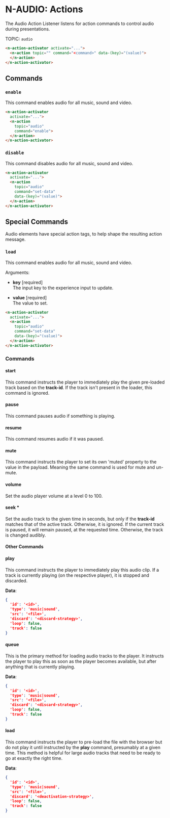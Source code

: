 # N-AUDIO: Actions

The Audio Action Listener listens for action commands to control audio during presentations.

TOPIC: `audio`

```html
<n-action-activator activate="...">
  <n-action topic="" command="<command>" data-(key)="(value)">
  </n-action>
</n-action-activator>
```

## Commands

### `enable`

This command enables audio for all music, sound and video.

```html
<n-action-activator 
  activate="...">
  <n-action 
    topic="audio" 
    command="enable">
  </n-action>
</n-action-activator>
```

### `disable`

This command disables audio for all music, sound and video.

```html
<n-action-activator 
  activate="...">
  <n-action 
    topic="audio" 
    command="set-data" 
    data-(key)="(value)">
  </n-action>
</n-action-activator>
```

## Special Commands

Audio elements have special action tags, to help shape the resulting action message.

### `load`

This command enables audio for all music, sound and video.

Arguments:

- **key** [required]\
  The input key to the experience input to update.

- **value** [required]\
  The value to set.

```html
<n-action-activator 
  activate="...">
  <n-action 
    topic="audio" 
    command="set-data" 
    data-(key)="(value)">
  </n-action>
</n-action-activator>
```
### Commands

#### start

This command instructs the player to immediately play the given pre-loaded track based on the **track-id**. If the track isn't present in the loader, this command is ignored.

#### pause

This command pauses audio if something is playing.

#### resume

This command resumes audio if it was paused.

#### mute

This command instructs the player to set its own 'muted' property to the value in the payload. Meaning the same command is used for mute and un-mute.


#### volume

Set the audio player volume at a level 0 to 100.

#### seek \*

Set the audio track to the given time in seconds, but only if the **track-id** matches that of the active track. Otherwise, it is ignored. If the current track is paused, it will remain paused, at the requested time. Otherwise, the track is changed audibly.

#### Other Commands

#### play

This command instructs the player to immediately play this audio clip. If a track is currently playing (on the respective player), it is stopped and discarded.

**Data**:

```json
{
  'id': '<id>',
  'type': 'music|sound',
  'src': '<file>',
  'discard': '<discard-strategy>',
  'loop': false,
  'track': false
}
```

#### queue

This is the primary method for loading audio tracks to the player. It instructs the player to play this as soon as the player becomes available, but after anything that is currently playing.

**Data**:

```json
{
  'id': '<id>',
  'type': 'music|sound',
  'src': '<file>',
  'discard': '<discard-strategy>',
  'loop': false,
  'track': false
}
```

#### load

This command instructs the player to pre-load the file with the browser but do not play it until instructed by the **play** command, presumably at a given time. This method is helpful for large audio tracks that need to be ready to go at exactly the right time.

**Data**:

```json
{
  'id': '<id>',
  'type': 'music|sound',
  'src': '<file>',
  'discard': '<deactivation-strategy>',
  'loop': false,
  'track': false
}
```